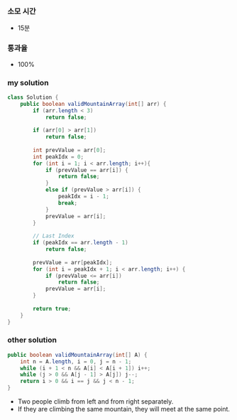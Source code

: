 ### 소모 시간
- 15분

### 통과율
- 100%

### my solution
```java
class Solution {
    public boolean validMountainArray(int[] arr) {
        if (arr.length < 3)
            return false;
        
        if (arr[0] > arr[1])
            return false;
        
        int prevValue = arr[0];
        int peakIdx = 0;
        for (int i = 1; i < arr.length; i++){
            if (prevValue == arr[i]) {
                return false;
            }
            else if (prevValue > arr[i]) {
                peakIdx = i - 1;
                break;
            }
            prevValue = arr[i];
        }
        
        // Last Index
        if (peakIdx == arr.length - 1)
            return false;
        
        prevValue = arr[peakIdx];
        for (int i = peakIdx + 1; i < arr.length; i++) {
            if (prevValue <= arr[i])
                return false;
            prevValue = arr[i];
        }
        
        return true;
    }
}
```

### other solution
```java
public boolean validMountainArray(int[] A) {
    int n = A.length, i = 0, j = n - 1;
    while (i + 1 < n && A[i] < A[i + 1]) i++;
    while (j > 0 && A[j - 1] > A[j]) j--;
    return i > 0 && i == j && j < n - 1;
}
```
- Two people climb from left and from right separately.
- If they are climbing the same mountain, they will meet at the same point.
